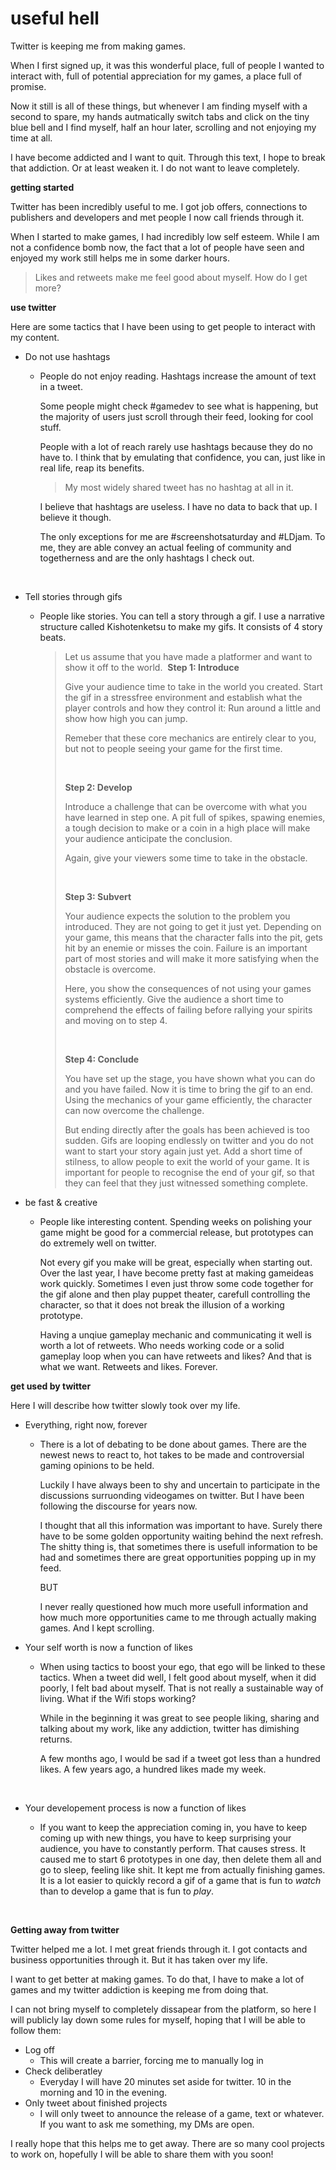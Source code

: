 # useful hell

Twitter is keeping me from making games.

When I first signed up, it was this wonderful place, full of people I wanted to interact with, full of potential appreciation for my games, a place full of promise.

Now it still is all of these things, but whenever I am finding myself with a second to spare, my hands autmatically switch tabs and click on the tiny blue bell and I find myself, half an hour later, scrolling and not enjoying my time at all.

I have become addicted and I want to quit.
Through this text, I hope to break that addiction.
Or at least weaken it.
I do not want to leave completely.

**getting started**

Twitter has been incredibly useful to me.
I got job offers, connections to publishers and developers and met people I now call friends through it.

When I started to make games, I had incredibly low self esteem. While I am not a confidence bomb now, the fact that a lot of people have seen and enjoyed my work still helps me in some darker hours.

>  Likes and retweets make me feel good about myself. How do I get more? 

**use twitter**

Here are some tactics that I have been using to get people to interact with my content.

- Do not use hashtags

  - People do not enjoy reading. Hashtags increase the amount of text in a tweet.

    Some people might check #gamedev to see what is happening, but the majority of users just scroll through their feed, looking for cool stuff.

    People with a lot of reach rarely use hashtags because they do no have to. I think that by emulating that confidence, you can, just like in real life, reap its benefits.

    > My most widely shared tweet has no hashtag at all in it.

    I believe that hashtags are useless. I have no data to back that up. I believe it though. 

    The only exceptions for me are #screenshotsaturday and #LDjam. 
    To me, they are able convey an actual feeling of community and togetherness and are the only hashtags I check out.

    ​

- Tell stories through gifs

  - People like stories. You can tell a story through a gif.
    I use a narrative structure called Kishotenketsu to make my gifs. It consists of 4 story beats.

    > Let us assume that you have made a platformer and want to show it off to the world.
    > ​
    > **Step 1: Introduce**
    >
    > Give your audience time to take in the world you created.
    > Start the gif in a stressfree environment and establish what the player controls and how they control it:
    > Run around a little and show how high you can jump.
    >
    > Remeber that these core mechanics are entirely clear to you, but not to people seeing your game for the first time. 
    >
    > ​
    >
    > **Step 2: Develop**
    >
    > Introduce a challenge that can be overcome with what you have learned in step one. 
    > A pit full of spikes, spawing enemies, a tough decision to make or a coin in a high place will make your audience anticipate the conclusion.
    >
    > Again, give your viewers some time to take in the obstacle.
    >
    > ​
    >
    > **Step 3: Subvert**
    >
    > Your audience expects the solution to the problem you introduced.
    > They are not going to get it just yet.
    > Depending on your game, this means that the character falls into the pit, gets hit by an enemie or misses the coin.
    > Failure is an important part of most stories and will make it more satisfying when the obstacle is overcome.
    >
    > Here, you show the consequences of not using your games systems efficiently. 
    > Give the audience a short time to comprehend the effects of failing before rallying your spirits and moving on to step 4.
    >
    > ​
    >
    > **Step 4: Conclude**
    >
    > You have set up the stage, you have shown what you can do and you have failed.
    > Now it is time to bring the gif to an end.
    > Using the mechanics of your game efficiently, the character can now overcome the challenge.
    >
    > But ending directly after the goals has been achieved is too sudden. Gifs are looping endlessly on twitter and you do not want to start your story again just yet.
    > Add a short time of stilness, to allow people to exit the world of your game.
    > It is important for people to recognise the end of your gif, so that they can feel that they just witnessed something complete.

- be fast & creative

  - People like interesting content. Spending weeks on polishing your game might be good for a commercial release, but prototypes can do extremely well on twitter.

    Not every gif you make will be great, especially when starting out. Over the last year, I have become pretty fast at making gameideas work quickly.
    Sometimes I even just throw some code together for the gif alone and then play puppet theater, carefull controlling the character, so that it does not break the illusion of a working prototype.

    Having a unqiue gameplay mechanic and communicating it well is worth a lot of retweets.
    Who needs working code or a solid gameplay loop when you can have retweets and likes?
    And that is what we want. Retweets and likes. Forever.



**get used by twitter**

Here I will describe how twitter slowly took over my life.

- Everything, right now, forever

  - There is a lot of debating to be done about games. There are the newest news to react to, hot takes to be made and controversial gaming opinions to be held.

    Luckily I have always been to shy and uncertain to participate in the discussions surruonding videogames on twitter. But I have been following the discourse for years now.

    I thought that all this information was important to have. Surely there have to be some golden opportunity waiting behind the next refresh.
    The shitty thing is, that sometimes there is usefull information to be had and sometimes there are great opportunities popping up in my feed.

    BUT

    I never really questioned how much more usefull information and how much more opportunities came to me through actually making games.
    And I kept scrolling.

- Your self worth is now a function of likes

  - When using tactics to boost your ego, that ego will be linked to these tactics.
    When a tweet did well, I felt good about myself, when it did poorly, I felt bad about myself.
    That is not really a sustainable way of living. What if the Wifi stops working?

    While in the beginning it was great to see people liking, sharing and talking about my work, like any addiction, twitter has dimishing returns.

    A few months ago, I would be sad if a tweet got less than a hundred likes.
    A few years ago, a hundred likes made my week.

    ​

- Your developement process is now a function of likes

  - If you want to keep the appreciation coming in, you have to keep coming up with new things, you have to keep surprising your audience, you have to constantly perform.
    That causes stress. 
    It caused me to start 6 prototypes in one day, then delete them all and go to sleep, feeling like shit.
    It kept me from actually finishing games. 
    It is a lot  easier to quickly record a gif of a game that is fun to *watch* than to develop a game that is fun to *play*.

    ​

**Getting away from twitter**

Twitter helped me a lot. I met great friends through it. I got contacts and business opportunities through it.
But it has taken over my life.

I want to get better at making games.
To do that, I have to make a lot of games and my twitter addiction is keeping me from doing that.

I can not bring myself to completely dissapear from the platform, so here I will publicly lay down some rules for myself, hoping that I will be able to follow them:

- Log off
  - This will create a barrier, forcing me to manually log in
- Check deliberatley
  - Everyday I will have 20 minutes set aside for twitter. 10 in the morning and 10 in the evening.
- Only tweet about finished projects
  - I will only tweet to announce the release of a game, text or whatever.
    If you want to ask me something, my DMs are open.

I really hope that this helps me to get away.
There are so many cool projects to work on, hopefully I will be able to share them with you soon!
